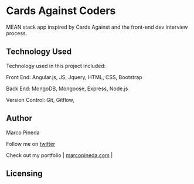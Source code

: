 # Cards Against Coders
MEAN stack app inspired by Cards Against and the front-end dev interview process.

## Technology Used

Technology used in this project included:

Front End: Angular.js, JS, Jquery, HTML, CSS, Bootstrap

Back End: MongoDB, Mongoose, Express, Node.js

Version Control: Git, Gitflow,

## Author

Marco Pineda

Follow me on [twitter]('http://twitter.com/marcoapineda13')

Check out my portfolio
| [marcopineda.com]('http://marcopineda.com') |



## Licensing
